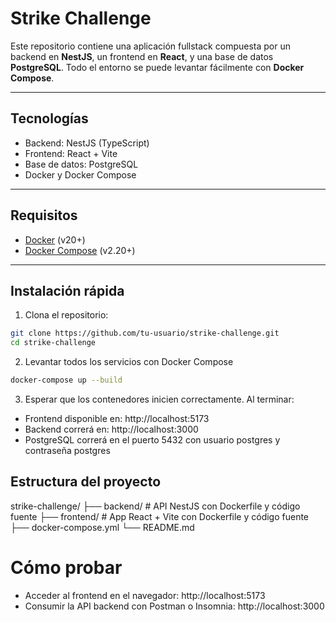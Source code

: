 # Strike Challenge

Este repositorio contiene una aplicación fullstack compuesta por un backend en **NestJS**, un frontend en **React**, y una base de datos **PostgreSQL**. Todo el entorno se puede levantar fácilmente con **Docker Compose**.

---

## Tecnologías

- Backend: NestJS (TypeScript)
- Frontend: React + Vite
- Base de datos: PostgreSQL
- Docker y Docker Compose

---

## Requisitos

- [Docker](https://docs.docker.com/get-docker/) (v20+)
- [Docker Compose](https://docs.docker.com/compose/) (v2.20+)

---

## Instalación rápida

1. Clona el repositorio:

```bash
git clone https://github.com/tu-usuario/strike-challenge.git
cd strike-challenge
```

2. Levantar todos los servicios con Docker Compose
```bash
docker-compose up --build
```
3. Esperar que los contenedores inicien correctamente. Al terminar:
- Frontend disponible en: http://localhost:5173
- Backend correrá en: http://localhost:3000
- PostgreSQL correrá en el puerto 5432 con usuario postgres y contraseña postgres


## Estructura del proyecto

strike-challenge/
├── backend/         # API NestJS con Dockerfile y código fuente
├── frontend/        # App React + Vite con Dockerfile y código fuente
├── docker-compose.yml
└── README.md


# Cómo probar
- Acceder al frontend en el navegador: http://localhost:5173
- Consumir la API backend con Postman o Insomnia: http://localhost:3000